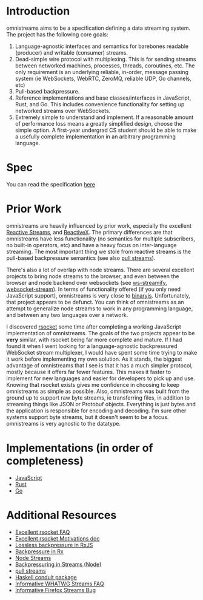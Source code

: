 # Introduction

omnistreams aims to be a specification defining a data streaming system.
The project has the following core goals:

1. Language-agnostic interfaces and semantics for barebones readable (producer) and
   writable (consumer) streams.
2. Dead-simple wire protocol with multiplexing. This is for sending streams
   between networked machines, processes, threads, coroutines, etc. The only
   requirement is an underlying reliable, in-order, message passing system (ie
   WebSockets, WebRTC, ZeroMQ, reliable UDP, Go channels, etc)
3. Pull-based backpressure.
4. Reference implementations and base classes/interfaces in JavaScript, Rust,
   and Go. This includes convenience functionality for setting up
   networked streams over WebSockets.
5. Extremely simple to understand and implement. If a reasonable amount of
   performance loss means a greatly simplified design, choose the simple
   option. A first-year undergrad CS student should be able to make a usefully
   complete implementation in an arbitrary programming language.

# Spec

You can read the specification [here](spec.md)


# Prior Work

omnistreams are heavily influenced by prior work, especially the excellent
[Reactive Streams](http://www.reactive-streams.org/), and
[ReactiveX](http://reactivex.io/). The primary differences are that omnistreams
have less functionality (no semantics for multiple subscribers, no built-in
operators, etc) and have a heavy focus on inter-language streaming. The most
important thing we stole from reactive streams is the pull-based backpressure
semantics (see also [pull
streams](https://github.com/pull-stream/pull-stream)).

There's also a lot of overlap with node streams. There are several excellent
projects to bring node streams to the browser, and even between the browser and
node backend over websockets (see
[ws-streamify](https://github.com/baygeldin/ws-streamify), [websocket-stream](https://github.com/maxogden/websocket-stream)). In terms of
functionality offered (if you only need JavaScript support), omnistreams is very close to
[binaryjs](https://github.com/binaryjs/binaryjs).
Unfortunately, that project appears to be defunct. You can think of
omnistreams as an attempt to generalize node streams to work in any programming
language, and between any two languages over a network.

I discovered [rsocket](http://rsocket.io/) some time after completing a working JavaScript implementation of omnistreams. The goals of the two projects appear to be **very** similar, with rsocket being far more complete and mature. If I had found it when I went looking for a language-agnostic backpressured WebSocket stream multiplexer, I would have spent some time trying to make it work before implementing my own solution. As it stands, the biggest advantage of omnistreams that I see is that it has a much simpler protocol, mostly because it offers far fewer features. This makes it faster to implement for new languages and easier for developers to pick up and use. Knowing that rsocket exists gives me confidence in choosing to keep omnistreams as simple as possible. Also, omnistreams was built from the ground up to support raw byte streams, ie transferring files, in addition
to streaming things like JSON or Protobuf objects. Everything is just bytes and the application is responsible for encoding and
decoding. I'm sure other systems support byte streams, but it doesn't seem to be a focus. omnistreams is very agnostic to the datatype. 


# Implementations (in order of completeness)

* [JavaScript](https://github.com/omnistreams/omnistreams-js)
* [Rust](https://github.com/omnistreams/omnistreams-rs)
* [Go](https://github.com/omnistreams/omnistreams-go)


# Additional Resources

* [Excellent rsocket FAQ](http://rsocket.io/docs/FAQ)
* [Excellent rsocket Motivations doc](http://rsocket.io/docs/Motivations)
* [Lossless backpressure in RxJS](https://itnext.io/lossless-backpressure-in-rxjs-b6de30a1b6d4)
* [Backpressure in Rx](https://github.com/ReactiveX/RxJava/wiki/Backpressure)
* [Node Streams](https://nodejs.org/api/stream.html)
* [Backpressuring in Streams (Node)](https://nodejs.org/en/docs/guides/backpressuring-in-streams/)
* [pull streams](http://dominictarr.com/post/149248845122/pull-streams-pull-streams-are-a-very-simple)
* [Haskell conduit package](https://github.com/snoyberg/conduit#readme)
* [Informative WHATWG Streams FAQ](https://github.com/whatwg/streams/blob/master/FAQ.md)
* [Informative Firefox Streams Bug](https://bugzilla.mozilla.org/show_bug.cgi?id=1128959)
